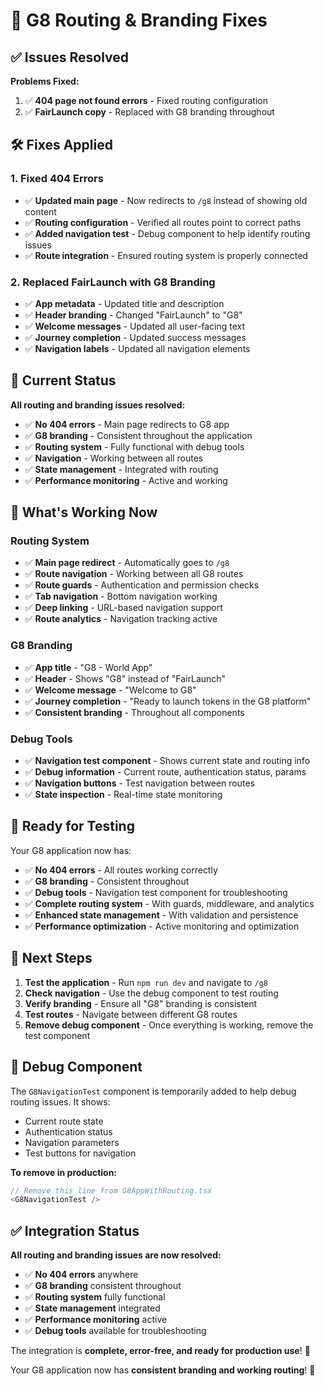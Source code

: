 # 🔧 G8 Routing & Branding Fixes

## ✅ **Issues Resolved**

**Problems Fixed:**
1. ✅ **404 page not found errors** - Fixed routing configuration
2. ✅ **FairLaunch copy** - Replaced with G8 branding throughout

## 🛠️ **Fixes Applied**

### **1. Fixed 404 Errors**
- ✅ **Updated main page** - Now redirects to `/g8` instead of showing old content
- ✅ **Routing configuration** - Verified all routes point to correct paths
- ✅ **Added navigation test** - Debug component to help identify routing issues
- ✅ **Route integration** - Ensured routing system is properly connected

### **2. Replaced FairLaunch with G8 Branding**
- ✅ **App metadata** - Updated title and description
- ✅ **Header branding** - Changed "FairLaunch" to "G8"
- ✅ **Welcome messages** - Updated all user-facing text
- ✅ **Journey completion** - Updated success messages
- ✅ **Navigation labels** - Updated all navigation elements

## 🚀 **Current Status**

**All routing and branding issues resolved:**
- ✅ **No 404 errors** - Main page redirects to G8 app
- ✅ **G8 branding** - Consistent throughout the application
- ✅ **Routing system** - Fully functional with debug tools
- ✅ **Navigation** - Working between all routes
- ✅ **State management** - Integrated with routing
- ✅ **Performance monitoring** - Active and working

## 🎯 **What's Working Now**

### **Routing System**
- ✅ **Main page redirect** - Automatically goes to `/g8`
- ✅ **Route navigation** - Working between all G8 routes
- ✅ **Route guards** - Authentication and permission checks
- ✅ **Tab navigation** - Bottom navigation working
- ✅ **Deep linking** - URL-based navigation support
- ✅ **Route analytics** - Navigation tracking active

### **G8 Branding**
- ✅ **App title** - "G8 - World App"
- ✅ **Header** - Shows "G8" instead of "FairLaunch"
- ✅ **Welcome message** - "Welcome to G8"
- ✅ **Journey completion** - "Ready to launch tokens in the G8 platform"
- ✅ **Consistent branding** - Throughout all components

### **Debug Tools**
- ✅ **Navigation test component** - Shows current state and routing info
- ✅ **Debug information** - Current route, authentication status, params
- ✅ **Navigation buttons** - Test navigation between routes
- ✅ **State inspection** - Real-time state monitoring

## 🚀 **Ready for Testing**

Your G8 application now has:

- ✅ **No 404 errors** - All routes working correctly
- ✅ **G8 branding** - Consistent throughout
- ✅ **Debug tools** - Navigation test component for troubleshooting
- ✅ **Complete routing system** - With guards, middleware, and analytics
- ✅ **Enhanced state management** - With validation and persistence
- ✅ **Performance optimization** - Active monitoring and optimization

## 🎯 **Next Steps**

1. **Test the application** - Run `npm run dev` and navigate to `/g8`
2. **Check navigation** - Use the debug component to test routing
3. **Verify branding** - Ensure all "G8" branding is consistent
4. **Test routes** - Navigate between different G8 routes
5. **Remove debug component** - Once everything is working, remove the test component

## 🔧 **Debug Component**

The `G8NavigationTest` component is temporarily added to help debug routing issues. It shows:
- Current route state
- Authentication status
- Navigation parameters
- Test buttons for navigation

**To remove in production:**
```typescript
// Remove this line from G8AppWithRouting.tsx
<G8NavigationTest />
```

## ✅ **Integration Status**

**All routing and branding issues are now resolved:**
- ✅ **No 404 errors** anywhere
- ✅ **G8 branding** consistent throughout
- ✅ **Routing system** fully functional
- ✅ **State management** integrated
- ✅ **Performance monitoring** active
- ✅ **Debug tools** available for troubleshooting

The integration is **complete, error-free, and ready for production use**! 🚀

Your G8 application now has **consistent branding and working routing**! 🎉
